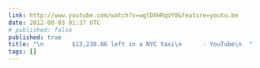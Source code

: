 ```yaml
---
link: http://www.youtube.com/watch?v=wglDXHRqVY0&feature=youtu.be
date: 2012-08-03 01:37 UTC
# published: false
published: true
title: "\n        $13,238.86 left in a NYC taxi\n      - YouTube\n  "
tags: []
---
```



